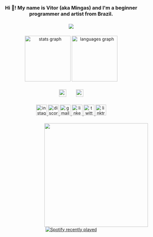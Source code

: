 <h3 align="center">Hi 👋! My name is Vitor (aka Mingas) and I'm a beginner programmer and artist from Brazil.</h3>

###

<div align="center">
  <img src="https://visitor-badge.laobi.icu/badge?page_id=vitormingas.vitormingas&right_color=purple"  />
</div>

###

<div align="center">
  <img src="https://github-readme-stats.vercel.app/api?username=vitormingas&hide_title=false&hide_rank=false&show_icons=true&include_all_commits=true&count_private=true&disable_animations=false&theme=dark&locale=en&hide_border=true" height="150" alt="stats graph"  />
  <img src="https://github-readme-stats.vercel.app/api/top-langs?username=vitormingas&locale=en&hide_title=false&layout=compact&card_width=320&langs_count=10&theme=dark&hide_border=true" height="150" alt="languages graph"  />
</div>

###

<div align="center">
  <img src="https://cdn.jsdelivr.net/gh/devicons/devicon/icons/python/python-original.svg" height="24" alt="python logo"  />
  <img width="25" />
  <img src="https://cdn.jsdelivr.net/gh/devicons/devicon/icons/c/c-original.svg" height="24" alt="c logo"  />
</div>

###

<div align="center">
  <a href="https://www.instagram.com/vingasz/" target="_blank">
    <img src="https://img.shields.io/static/v1?message=Instagram&logo=instagram&label=&color=E4405F&logoColor=white&labelColor=&style=for-the-badge" height="35" alt="instagram logo"  />
  </a>
  <a href="https://discord.gg/ChbbDAzE" target="_blank">
    <img src="https://img.shields.io/static/v1?message=Discord&logo=discord&label=&color=7289DA&logoColor=white&labelColor=&style=for-the-badge" height="35" alt="discord logo"  />
  </a>
  <a href="mailto:mingas.contato@gmail.com" target="_blank">
    <img src="https://img.shields.io/static/v1?message=Gmail&logo=gmail&label=&color=D14836&logoColor=white&labelColor=&style=for-the-badge" height="35" alt="gmail logo"  />
  </a>
  <a href="https://www.linkedin.com/in/vitor-gabriel-de-sales-nicolau-6a2500338/" target="_blank">
    <img src="https://img.shields.io/static/v1?message=LinkedIn&logo=linkedin&label=&color=0077B5&logoColor=white&labelColor=&style=for-the-badge" height="35" alt="linkedin logo"  />
  </a>
  <a href="https://x.com/vingasss" target="_blank">
    <img src="https://img.shields.io/static/v1?message=Twitter&logo=twitter&label=&color=1DA1F2&logoColor=white&labelColor=&style=for-the-badge" height="35" alt="twitter logo"  />
  </a>
  <a href="https://linktr.ee/mingas" target="_blank">
    <img src="https://img.shields.io/static/v1?message=Linktree&logo=linktree&label=&color=1de9b6&logoColor=white&labelColor=&style=for-the-badge" height="35" alt="linktree logo"  />
  </a>
</div>

###

<img align="right" height="340" src="https://img1.picmix.com/output/pic/normal/5/0/5/4/12494505_d8959.gif"  />

###

<div align="center">
  <a href="https://open.spotify.com/user/21enmdpvq5lz3nlemt3txdo6y">
    <img src="https://spotify-recently-played-readme.vercel.app/api?user=21enmdpvq5lz3nlemt3txdo6y&count=5&unique=false" alt="Spotify recently played"  />
  </a>
</div>

###
